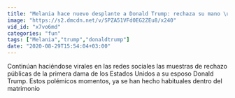 ```yaml
---
title: "Melania hace nuevo desplante a Donald Trump: rechaza su mano \u00a1otra vez!"
image: "https://s2.dmcdn.net/v/SPZA51VFd0EG2ZEu8/x240"
vid_id: "x7vo6md"
categories: "fun"
tags: ["Melania","trump","donaldtrump"]
date: "2020-08-29T15:54:04+03:00"
---
```

Continúan haciéndose virales en las redes sociales las muestras de rechazo públicas de la primera dama de los Estados Unidos a su esposo Donald Trump. Estos polémicos momentos, ya se han hecho habituales dentro del matrimonio

